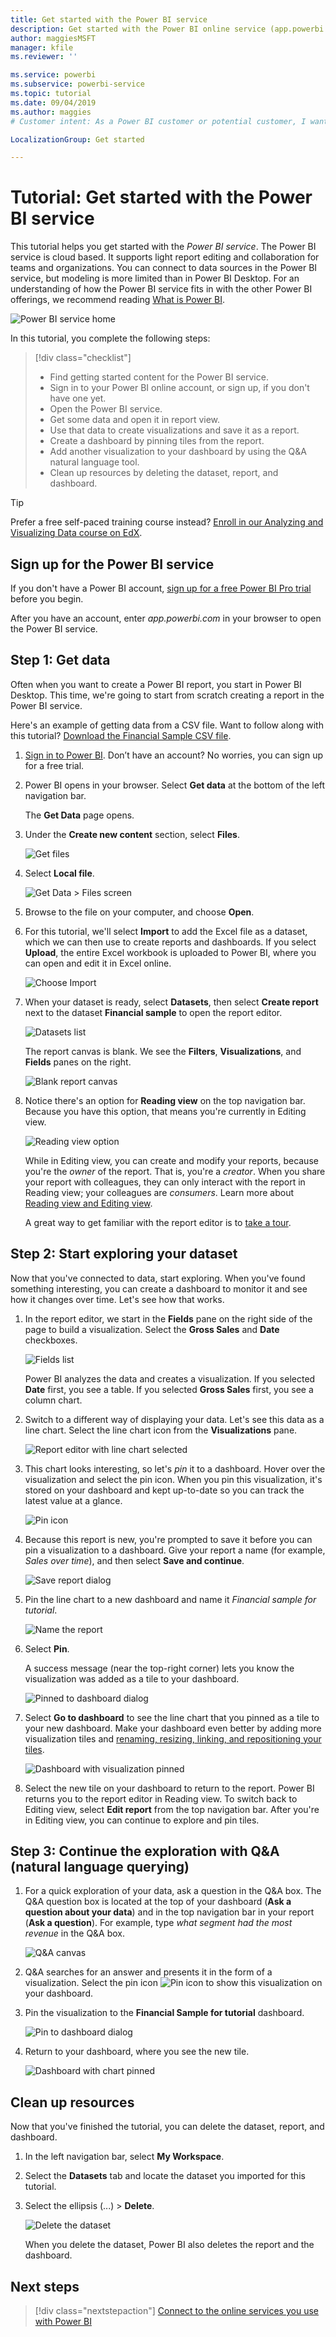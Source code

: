 ```yaml
---
title: Get started with the Power BI service
description: Get started with the Power BI online service (app.powerbi.com)
author: maggiesMSFT
manager: kfile
ms.reviewer: ''

ms.service: powerbi
ms.subservice: powerbi-service
ms.topic: tutorial
ms.date: 09/04/2019
ms.author: maggies
# Customer intent: As a Power BI customer or potential customer, I want to try it out for free and see how quick and intuitive it is so that I'll want to use it again and often, talk about it to colleagues and influence purchase and trial by others.  

LocalizationGroup: Get started

---
```

# Tutorial: Get started with the Power BI service
This tutorial helps you get started with the *Power BI service*. The Power BI service is cloud based. It supports light report editing and collaboration for teams and organizations. You can connect to data sources in the Power BI service, but modeling is more limited than in Power BI Desktop. For an understanding of how the Power BI service fits in with the other Power BI offerings, we recommend reading [What is Power BI](power-bi-overview.md).

![Power BI service home](media/service-get-started/power-bi-service-get-started-home.png)

In this tutorial, you complete the following steps:

> [!div class="checklist"]
> * Find getting started content for the Power BI service.
> * Sign in to your Power BI online account, or sign up, if you don't have one yet.
> * Open the Power BI service.
> * Get some data and open it in report view.
> * Use that data to create visualizations and save it as a report.
> * Create a dashboard by pinning tiles from the report.
> * Add another visualization to your dashboard by using the Q&A natural language tool.
> * Clean up resources by deleting the dataset, report, and dashboard.

> [!TIP]
> Prefer a free self-paced training course instead? [Enroll in our Analyzing and Visualizing Data course on EdX](http://aka.ms/edxpbi).

## Sign up for the Power BI service
If you don't have a Power BI account, [sign up for a free Power BI Pro trial](https://app.powerbi.com/signupredirect?pbi_source=web) before you begin.

After you have an account, enter *app.powerbi.com* in your browser to open the Power BI service. 

## Step 1: Get data

Often when you want to create a Power BI report, you start in Power BI Desktop. This time, we're going to start from scratch creating a report in the Power BI service.

Here's an example of getting data from a CSV file. Want to follow along with this tutorial? [Download the Financial Sample CSV file](http://go.microsoft.com/fwlink/?LinkID=521962).

1. [Sign in to Power BI](http://www.powerbi.com/). Don’t have an account? No worries, you can sign up for a free trial.
2. Power BI opens in your browser. Select **Get data** at the bottom of the left navigation bar.

    The **Get Data** page opens.   

3. Under the **Create new content** section, select **Files**. 
   
   ![Get files](media/service-get-started/gs1.png)
4.  Select **Local file**.
   
    ![Get Data > Files screen](media/service-get-started/power-bi-service-get-data-local-file.png)

5. Browse to the file on your computer, and choose **Open**.

5. For this tutorial, we'll select **Import** to add the Excel file as a dataset, which we can then use to create reports and dashboards. If you select **Upload**, the entire Excel workbook is uploaded to Power BI, where you can open and edit it in Excel online.
   
   ![Choose Import](media/service-get-started/power-bi-import.png)
6. When your dataset is ready, select **Datasets**, then select **Create report** next to the dataset **Financial sample** to open the report editor. 

    ![Datasets list](media/service-get-started/power-bi-service-datasets.png)

    The report canvas is blank. We see the **Filters**, **Visualizations**, and **Fields** panes on the right.

    ![Blank report canvas](media/service-get-started/power-bi-service-blank-report.png)

7. Notice there's an option for **Reading view** on the top navigation bar. Because you have this option, that means you're currently in Editing view. 

    ![Reading view option](media/service-get-started/power-bi-reading-view.png)

    While in Editing view, you can create and modify your reports, because you're the *owner* of the report. That is, you're a *creator*. When you share your report with colleagues, they can only interact with the report in Reading view; your colleagues are *consumers*. Learn more about [Reading view and Editing view](consumer/end-user-reading-view.md).
    
    A great way to get familiar with the report editor is to [take a tour](service-the-report-editor-take-a-tour.md).
 

## Step 2: Start exploring your dataset
Now that you've connected to data, start exploring.  When you've found something interesting, you can create a dashboard to monitor it and see how it changes over time. Let's see how that works.
    
1. In the report editor, we start in the **Fields** pane on the right side of the page to build a visualization. Select the  **Gross Sales** and **Date** checkboxes.
   
   ![Fields list](media/service-get-started/power-bi-service-fields-pane-selected.png)

    Power BI analyzes the data and creates a visualization. If you selected **Date** first, you see a table. If you selected **Gross Sales** first, you see a column chart. 

2. Switch to a different way of displaying your data. Let's see this data as a line chart. Select the line chart icon from the **Visualizations** pane.
   
   ![Report editor with line chart selected](media/service-get-started/power-bi-service-select-line-chart.png)

3. This chart looks interesting, so let's *pin* it to a dashboard. Hover over the visualization and select the pin icon. When you pin this visualization, it's stored on your dashboard and kept up-to-date so you can track the latest value at a glance.
   
   ![Pin icon](media/service-get-started/pinnew.png)

4. Because this report is new, you're prompted to save it before you can pin a visualization to a dashboard. Give your report a name (for example, *Sales over time*), and then select **Save and continue**. 
   
   ![Save report dialog](media/service-get-started/pbi_getstartsaveb4pinnew.png)
   
5. Pin the line chart to a new dashboard and name it *Financial sample for tutorial*. 
   
   ![Name the report](media/service-get-started/power-bi-pin.png)
   
6. Select **Pin**.
   
    A success message (near the top-right corner) lets you know the visualization was added as a tile to your dashboard.
   
    ![Pinned to dashboard dialog](media/service-get-started/power-bi-pin-success.png)

7. Select **Go to dashboard** to see the line chart that you pinned as a tile to your new dashboard. Make your dashboard even better by adding more visualization tiles and [renaming, resizing, linking, and repositioning your tiles](service-dashboard-edit-tile.md).
   
   ![Dashboard with visualization pinned](media/service-get-started/power-bi-new-dashboard.png)
   
8. Select the new tile on your dashboard to return to the report. Power BI returns you to the report editor in Reading view. To switch back to Editing view, select **Edit report** from the top navigation bar. After you're in Editing view, you can continue to explore and pin tiles. 

## Step 3:  Continue the exploration with Q&A (natural language querying)
1. For a quick exploration of your data, ask a question in the Q&A box. The Q&A question box is located at the top of your dashboard (**Ask a question about your data**) and in the top navigation bar in your report (**Ask a question**). For example, type *what segment had the most revenue* in the Q&A box.
   
   ![Q&A canvas](media/service-get-started/powerbi-qna.png)

2. Q&A searches for an answer and presents it in the form of a visualization. Select the pin icon ![Pin icon](media/service-get-started/pbi_pinicon.png) to show this visualization on your dashboard.
3. Pin the visualization to the **Financial Sample for tutorial** dashboard.
   
    ![Pin to dashboard dialog](media/service-get-started/power-bi-pin2.png)

4. Return to your dashboard, where you see the new tile.

   ![Dashboard with chart pinned](media/service-get-started/power-bi-final-dashboard.png)

## Clean up resources
Now that you've finished the tutorial, you can delete the dataset, report, and dashboard. 

1. In the left navigation bar, select **My Workspace**.
2. Select the **Datasets** tab and locate the dataset you imported for this tutorial.  
3. Select the ellipsis (...) > **Delete**.

    ![Delete the dataset](media/service-get-started/power-bi-delete.jpg)

    When you delete the dataset, Power BI also deletes the report and the dashboard. 


## Next steps

> [!div class="nextstepaction"]
> [Connect to the online services you use with Power BI](service-connect-to-services.md)

